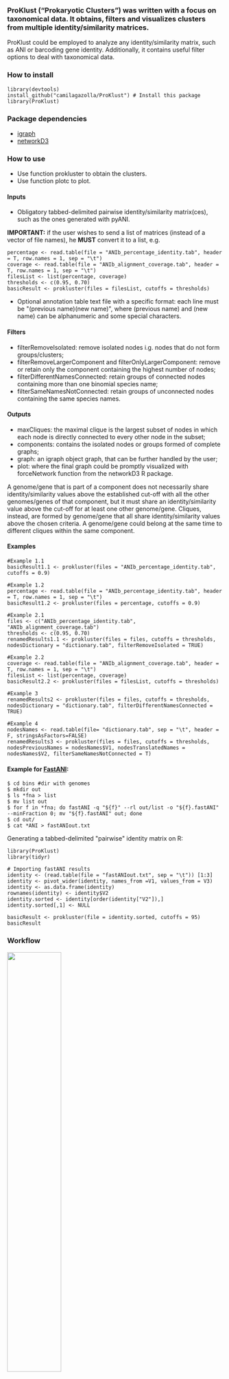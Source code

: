 ### ProKlust (“Prokaryotic Clusters”) was written with a focus on taxonomical data. It obtains, filters and visualizes clusters from multiple identity/similarity matrices.

ProKlust could be employed to analyze any identity/similarity matrix, such as ANI or barcoding gene identity. Additionally, it contains useful filter options to deal with taxonomical data. 

### How to install
```
library(devtools)
install_github("camilagazolla/ProKlust") # Install this package
library(ProKlust)
```

### Package dependencies
- [igraph](https://cran.r-project.org/web/packages/igraph/index.html)
- [networkD3](https://cran.r-project.org/web/packages/networkD3/index.html)

### How to use

- Use function prokluster to obtain the clusters.
- Use function plotc to plot.

#### Inputs
- Obligatory tabbed-delimited pairwise identity/similarity matrix(ces), such as the ones generated with pyANI.

**IMPORTANT:** if the user wishes to send a list of matrices (instead of a vector of file names), he **MUST** convert it to a list, e.g.
```
percentage <- read.table(file = "ANIb_percentage_identity.tab", header = T, row.names = 1, sep = "\t")
coverage <- read.table(file = "ANIb_alignment_coverage.tab", header = T, row.names = 1, sep = "\t")
filesList <- list(percentage, coverage)
thresholds <- c(0.95, 0.70)
basicResult <- prokluster(files = filesList, cutoffs = thresholds)
```
- Optional annotation table text file with a specific format: each line must be "(previous name)<Tab>(new name)<New Line>", where (previous name) and (new name) can be alphanumeric and some special characters.

#### Filters
- filterRemoveIsolated: remove isolated nodes i.g. nodes that do not form groups/clusters; 
- filterRemoveLargerComponent and filterOnlyLargerComponent: remove or retain only the component containing the highest number of nodes;
- filterDifferentNamesConnected: retain groups of connected nodes containing more than one binomial species name;
- filterSameNamesNotConnected: retain groups of unconnected nodes containing the same species names.

#### Outputs

- maxCliques: the maximal clique is the largest subset of nodes in which each node is directly connected to every other node in the subset; 
- components: contains the isolated nodes or groups formed of complete graphs; 
- graph: an igraph object graph, that can be further handled by the user;
- plot: where the final graph could be promptly visualized with forceNetwork function from the networkD3 R package.

A genome/gene that is part of a component does not necessarily share identity/similarity values above the established cut-off with all the other genomes/genes of that component, but it must share an identity/similarity value above the cut-off for at least one other genome/gene. Cliques, instead, are formed by genome/gene that all share identity/similarity values above the chosen criteria. A genome/gene could belong at the same time to different cliques within the same component.

#### Examples
```
#Example 1.1
basicResult1.1 <- prokluster(files = "ANIb_percentage_identity.tab", cutoffs = 0.9)

#Example 1.2
percentage <- read.table(file = "ANIb_percentage_identity.tab", header = T, row.names = 1, sep = "\t")
basicResult1.2 <- prokluster(files = percentage, cutoffs = 0.9)

#Example 2.1
files <- c("ANIb_percentage_identity.tab", "ANIb_alignment_coverage.tab")
thresholds <- c(0.95, 0.70)
renamedResults1.1 <- prokluster(files = files, cutoffs = thresholds, nodesDictionary = "dictionary.tab", filterRemoveIsolated = TRUE)

#Example 2.2
coverage <- read.table(file = "ANIb_alignment_coverage.tab", header = T, row.names = 1, sep = "\t")
filesList <- list(percentage, coverage)
basicResult2.2 <- prokluster(files = filesList, cutoffs = thresholds)

#Example 3
renamedResults2 <- prokluster(files = files, cutoffs = thresholds, nodesDictionary = "dictionary.tab", filterDifferentNamesConnected = TRUE)

#Example 4
nodesNames <- read.table(file= "dictionary.tab", sep = "\t", header = F, stringsAsFactors=FALSE)
renamedResults3 <- prokluster(files = files, cutoffs = thresholds, nodesPreviousNames = nodesNames$V1, nodesTranslatedNames = nodesNames$V2, filterSameNamesNotConnected = T)
```

#### Example for [FastANI](https://github.com/ParBLiSS/FastANI):
  
```
$ cd bins #dir with genomes
$ mkdir out
$ ls *fna > list
$ mv list out
$ for f in *fna; do fastANI -q "${f}" --rl out/list -o "${f}.fastANI" --minFraction 0; mv "${f}.fastANI" out; done
$ cd out/
$ cat *ANI > fastANIout.txt
```

Generating a tabbed-delimited "pairwise" identity matrix on R:
```
library(ProKlust)
library(tidyr)

# Importing fastANI results
identity <- (read.table(file = "fastANIout.txt", sep = "\t")) [1:3]
identity <- pivot_wider(identity, names_from =V1, values_from = V3)
identity <- as.data.frame(identity)
rownames(identity) <- identity$V2
identity.sorted <- identity[order(identity["V2"]),]
identity.sorted[,1] <- NULL

basicResult <- prokluster(file = identity.sorted, cutoffs = 95)
basicResult
```
### Workflow


<img src="https://user-images.githubusercontent.com/64544051/109963334-0d672180-7ccb-11eb-85f5-238f9cefbe76.JPEG" width="50%" height="50%">


A) The average of each pair from the pairwise input matrix/matrices is/are obtained. A Boolean matrix/matrices is/are obtained according to the cut-off values chosen by the user. If more than one matrix is used as input, the final generated matrix is obtained by multiplying the elements of the matrices. A graph is formed by connecting the nodes which present the positive values. In this example, nodes correspond to genomes and edges correspond to ANI ≥ 95% with coverage alignment ≥ 50%. The data could be filtered to retain components containing more than one species name or unconnected nodes containing the same species names. 

B) Overview of the hierarchical-based clustering approach. These approaches return tree-shaped diagrams with non-overlapping clusters.

### Citation
If you use ProKlust in your research please cite:

>Volpiano CG, Sant’Anna FH, Ambrosini A, de São José JFB, Beneduzi A, Whitman WB, de Souza EM, Lisboa BB, Vargas LK and Passaglia LMP (2021) Genomic Metrics Applied to _Rhizobiales_ (_Hyphomicrobiales_): Species Reclassification, Identification of Unauthentic Genomes and False Type Strains. Front. Microbiol. 12:614957. https://doi.org/10.3389/fmicb.2021.614957
